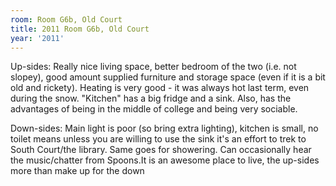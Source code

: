 ```yaml
---
room: Room G6b, Old Court
title: 2011 Room G6b, Old Court
year: '2011'
---
```


Up-sides: Really nice living space, better bedroom of the two (i.e. not slopey), good amount supplied furniture and storage space (even if it is a bit old and rickety). Heating is very good - it was always hot last term, even during the snow. "Kitchen" has a big fridge and a sink. Also, has the advantages of being in the middle of college and being very sociable.

Down-sides: Main light is poor (so bring extra lighting), kitchen is small, no toilet means unless you are willing to use the sink it's an effort to trek to South Court/the library. Same goes for showering. Can occasionally hear the music/chatter from Spoons.It is an awesome place to live, the up-sides more than make up for the down